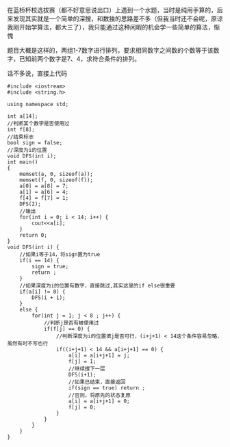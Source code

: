 在蓝桥杯校选拔赛（都不好意思说出口）上遇到一个水题，当时是纯用手算的，后来发现其实就是一个简单的深搜，和数独的思路差不多（但我当时还不会呢，原谅我刚开始学算法，都大三了），我只能通过这种闲暇的机会学一些简单的算法，惭愧

题目大概是这样的，两组1-7数字进行排列，要求相同数字之间数的个数等于该数字，已知前两个数字是7、4，求符合条件的排列。

话不多说，直接上代码

    #include <iostream>
	#include <string.h>
	
	using namespace std;

	int a[14];
	//判断某个数字是否使用过
	int f[8];
	//结束标志
	bool sign = false;
	//深度为i的位置
	void DFS(int i);
	int main()
	{
	    memset(a, 0, sizeof(a));
	    memset(f, 0, sizeof(f));
	    a[0] = a[8] = 7;
	    a[1] = a[6] = 4;
	    f[4] = f[7] = 1;
	    DFS(2);
	    //输出
	    for(int i = 0; i < 14; i++) {
	        cout<<a[i];
	    }
	    return 0;
	}
	void DFS(int i) {
	    //如果i等于14，将sign置为true
	    if(i == 14) {
	        sign = true;
	        return ;
	    }
	    //如果深度为i的位置有数字，直接跳过,其实这里的if else很重要
	    if(a[i] != 0) {
	        DFS(i + 1);
	    }
	    else {
	        for(int j = 1; j < 8 ; j++) {
	            //判断j是否有被使用过
	            if(f[j] == 0) {
	                //判断深度为i的位置填j是否可行，(i+j+1) < 14这个条件容易忽略，虽然有时不写也行
	                if((i+j+1) < 14 && a[i+j+1] == 0) {
	                    a[i] = a[i+j+1] = j;
	                    f[j] = 1;
	                    //继续搜下一层
	                    DFS(i+1);
	                    //如果已结束，直接返回
	                    if(sign == true) return ;
	                    //否则，将原先的状态复原
	                    a[i] = a[i+j+1] = 0;
	                    f[j] = 0;
	                }
	            }
	        }
	    }
	}
